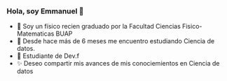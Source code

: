 ### Hola, soy Emmanuel  👋

- 🔭 Soy un físico recien graduado por la Facultad Ciencias Fisico-Matematicas BUAP 
- 🌱 Desde hace más de 6 meses me encuentro estudiando Ciencia de datos.
- 🌱 Estudiante de Dev.f
- ✨ Deseo compartir mis avances de mis conociemientos en Ciencia de datos 

<!--
**EmmanuelRR/EmmanuelRR** is a ✨ _special_ ✨ repository because its `README.md` (this file) appears on your GitHub profile.



